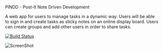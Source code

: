 PINDD - Post-It Note Driven Development

A web app for users to manage tasks in a dynamic way. Users will be able to sign in and create tasks as sticky notes on an online display board. Users can create groups and add other users in order to share tasks. 

[![Build Status](https://travis-ci.org/meowmaste/PINDD.png?branch=master)](https://travis-ci.org/meowmaste/PINDD)

![ScreenShot](http://imgur.com/2dMyrLd.png)